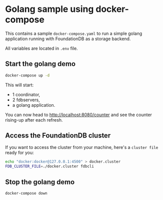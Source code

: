 # Golang sample using docker-compose

This contains a sample `docker-compose.yaml` to run a simple golang application running with FoundationDB as a storage backend.

All variables are located in `.env` file.

## Start the golang demo

```bash
docker-compose up -d
```

This will start:

* 1 coordinator,
* 2 fdbservers,
* a golang application. 

You can now head to [http://localhost:8080/counter](http://localhost:8080/counter) and see the counter rising-up after each refresh.

## Access the FoundationDB cluster

If you want to access the cluster from your machine, here's a `cluster file` ready for you:

```bash
echo "docker:docker@127.0.0.1:4500" > docker.cluster
FDB_CLUSTER_FILE=./docker.cluster fdbcli
```

## Stop the golang demo

```
docker-compose down
```
